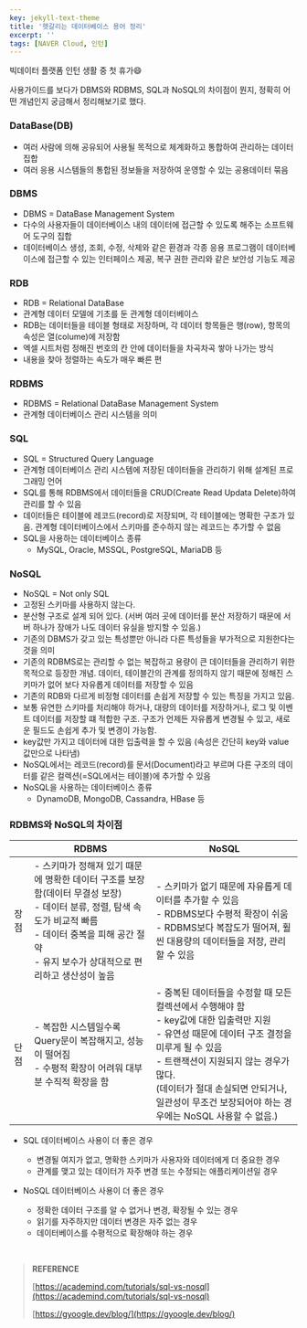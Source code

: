 ```yaml
---
key: jekyll-text-theme
title: '헷갈리는 데이터베이스 용어 정리'
excerpt: ''
tags: [NAVER Cloud, 인턴]
---
```




빅데이터 플랫폼 인턴 생활 중 첫 휴가:smile:

사용가이드를 보다가 DBMS와 RDBMS, SQL과 NoSQL의 차이점이 뭔지, 정확히 어떤 개념인지 궁금해서 정리해보기로 했다.



### DataBase(DB) 

* 여러 사람에 의해 공유되어 사용될 목적으로 체계화하고 통합하여 관리하는 데이터 집합
* 여러 응용 시스템들의 통합된 정보들을 저장하여 운영할 수 있는 공용데이터 묶음



### DBMS

* DBMS = DataBase Management System
* 다수의 사용자들이 데이터베이스 내의 데이터에 접근할 수 있도록 해주는 소프트웨어 도구의 집합
* 데이터베이스 생성, 조회, 수정, 삭제와 같은 환경과 각종 응용 프로그램이 데이터베이스에 접근할 수 있는 인터페이스 제공, 복구 권한 관리와 같은 보안성 기능도 제공



### RDB

* RDB = Relational DataBase
* 관계형 데이터 모델에 기초를 둔 관계형 데이터베이스
* RDB는 데이터들을 테이블 형태로 저장하며, 각 데이터 항목들은 행(row), 항목의 속성은 열(colume)에 저장함
* 엑셀 시트처럼 정해진 번호의 칸 안에 데이터들을 차곡차곡 쌓아 나가는 방식
* 내용을 찾아 정렬하는 속도가 매우 빠른 편



### RDBMS

* RDBMS = Relational DataBase Management System
* 관계형 데이터베이스 관리 시스템을 의미



### SQL

* SQL = Structured Query Language
* 관계형 데이터베이스 관리 시스템에 저장된 데이터들을 관리하기 위해 설계된 프로그래밍 언어
* SQL를 통해 RDBMS에서 데이터들을 CRUD(Create Read Updata Delete)하여 관리를 할 수 있음
* 데이터들은 테이블에 레코드(record)로 저장되며, 각 테이블에는 명확한 구조가 있음. 관계형 데이터베이스에서 스키마를 준수하지 않는 레코드는 추가할 수 없음
* SQL을 사용하는 데이터베이스 종류
  * MySQL, Oracle, MSSQL, PostgreSQL, MariaDB 등



### NoSQL

* NoSQL = Not only SQL
* 고정된 스키마를 사용하지 않는다.
* 분산형 구조로 설계 되어 있다. (서버 여러 곳에 데이터를 분산 저장하기 때문에 서버 하나가 장애가 나도 데이터 유실을 방지할 수 있음.)
* 기존의 DBMS가 갖고 있는 특성뿐만 아니라 다른 특성들을 부가적으로 지원한다는 것을 의미
* 기존의 RDBMS로는 관리할 수 없는 복잡하고 용량이 큰 데이터들을 관리하기 위한 목적으로 등장한 개념. 데이터, 테이블간의 관계를 정의하지 않기 때문에 정해진 스키마가 없어 보다 자유롭게 데이터를 저장할 수 있음
* 기존의  RDB와 다르게 비정형 데이터를 손쉽게 저장할 수 있는 특징을 가지고 있음.
* 보통 유연한 스키마를 처리해야 하거나, 대량의 데이터를 저장하거나, 로그 및 이벤트 데이터를 저장할 떄 적합한 구조. 구조가 언제든 자유롭게 변경될 수 있고, 새로운 필드도 손쉽게 추가 및 변경이 가능함.
* key값만 가지고 데이터에 대한 입출력을 할 수 있음 (속성은 간단히 key와 value 값만으로 나타냄)
* NoSQL에서는 레코드(record)를 문서(Document)라고 부르며 다른 구조의 데이터를 같은 컬렉션(=SQL에서는 테이블)에 추가할 수 있음
* NoSQL을 사용하는 데이터베이스 종류
  * DynamoDB, MongoDB, Cassandra, HBase 등



### RDBMS와 NoSQL의 차이점

|      | RDBMS                                                        | NoSQL                                                        |
| ---- | ------------------------------------------------------------ | ------------------------------------------------------------ |
| 장점 | - 스키마가 정해져 있기 때문에 명확한 데이터 구조를 보장함(데이터 무결성 보장)<br/>- 데이터 분류, 정렬, 탐색 속도가 비교적 빠름<br/>- 데이터 중복을 피해 공간 절약<br/>- 유지 보수가 상대적으로 편리하고 생산성이 높음 | - 스키마가 없기 때문에 자유롭게 데이터를 추가할 수 있음<br/>- RDBMS보다 수평적 확장이 쉬움<br/>- RDBMS보다 복잡도가 떨어져, 훨씬 대용량의 데이터들을 저장, 관리할 수 있음 |
| 단점 | - 복잡한 시스템일수록 Query문이 복잡해지고, 성능이 떨어짐<br/>- 수평적 확장이 어려워 대부분 수직적 확장을 함 | - 중복된 데이터들을 수정할 때 모든 컬렉션에서 수행해야 함<br/>- key값에 대한 입출력만 지원<br/>- 유연성 때문에 데이터 구조 결정을 미루게 될 수 있음<br/>- 트랜잭션이 지원되지 않는 경우가 많다. <br/>(데이터가 절대 손실되면 안되거나, 일관성이 무조건 보장되어야 하는 경우에는 NoSQL 사용할 수 없음.) |

* SQL 데이터베이스 사용이 더 좋은 경우
  * 변경될 여지가 없고, 명확한 스키마가 사용자와 데이터에게 더 중요한 경우
  * 관계를 맺고 있는 데이터가 자주 변경 또는 수정되는 애플리케이션일 경우
  
* NoSQL 데이터베이스 사용이 더 좋은 경우
  * 정확한 데이터 구조를 알 수 없거나 변경, 확장될 수 있는 경우
  * 읽기를 자주하지만 데이터 변경은 자주 없는 경우
  * 데이터베이스를 수평적으로 확장해야 하는 경우
  
  

<br/>

> **REFERENCE**
>
> [https://academind.com/tutorials/sql-vs-nosql](https://academind.com/tutorials/sql-vs-nosql)
>
> [https://gyoogle.dev/blog/](https://gyoogle.dev/blog/)
